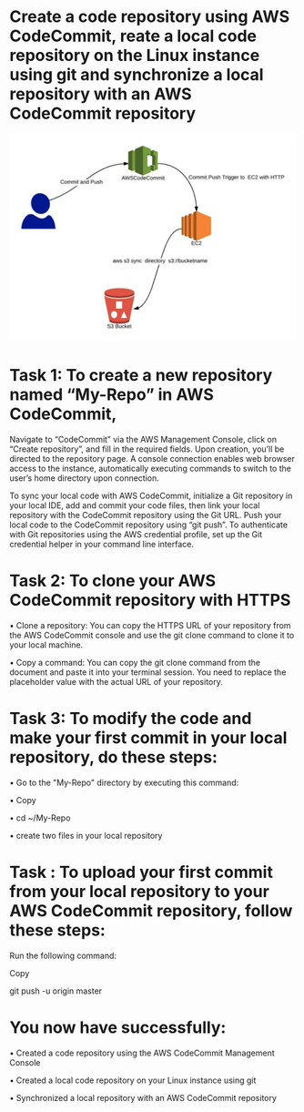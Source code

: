 # Create a code repository using AWS CodeCommit, reate a local code repository on the Linux instance using git and synchronize a local repository with an AWS CodeCommit repository

<img src="code.jpg" />

# Task 1: To create a new repository named “My-Repo” in AWS CodeCommit, 
Navigate to “CodeCommit” via the AWS Management Console, click on “Create repository”, and fill in the required fields. Upon creation, you’ll be directed to the repository page.
A console connection enables web browser access to the instance, automatically executing commands to switch to the user’s home directory upon connection.

To sync your local code with AWS CodeCommit, initialize a Git repository in your local IDE, add and commit your code files, then link your local repository with the CodeCommit repository using the Git URL. Push your local code to the CodeCommit repository using “git push”.
To authenticate with Git repositories using the AWS credential profile, set up the Git credential helper in your command line interface. 

# Task 2: To clone your AWS CodeCommit repository with HTTPS
•	Clone a repository: You can copy the HTTPS URL of your repository from the AWS CodeCommit console and use the git clone command to clone it to your local machine.

•	Copy a command: You can copy the git clone command from the document and paste it into your terminal session. You need to replace the placeholder value with the actual URL of your repository.

# Task 3: To modify the code and make your first commit in your local repository, do these steps:
•	Go to the "My-Repo" directory by executing this command:

•	Copy

•	cd ~/My-Repo

•	create two files in your local repository 

# Task : To upload your first commit from your local repository to your AWS CodeCommit repository, follow these steps:
Run the following command:

Copy

git push -u origin master

# You now have successfully:
•	Created a code repository using the AWS CodeCommit Management Console

•	Created a local code repository on your Linux instance using git

•	Synchronized a local repository with an AWS CodeCommit repository
